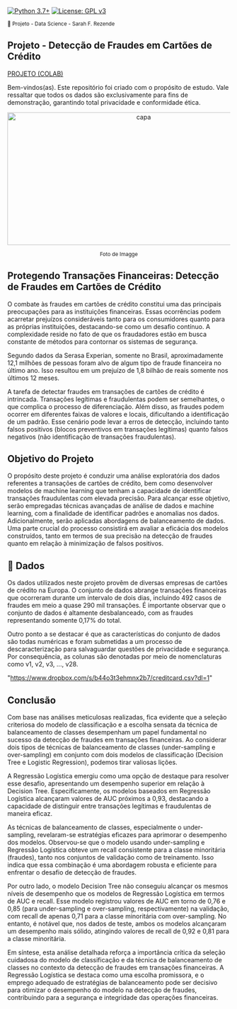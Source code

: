 [![Python 3.7+](https://img.shields.io/badge/python-3.7+-blue.svg)](https://www.python.org/downloads/release/python-360/) [![License: GPL v3](https://img.shields.io/badge/License-GPLv3-blue.svg)](https://www.gnu.org/licenses/gpl-3.0) 

<sub> 📂 Projeto - Data Science - Sarah F. Rezende

## **Projeto** - **Detecção de Fraudes em Cartões de Crédito** 

[PROJETO (COLAB)]()

Bem-vindos(as). Este repositório foi criado com o propósito de estudo. Vale ressaltar que todos os dados são exclusivamente para fins de demonstração, garantindo total privacidade e conformidade ética.

<p align="center">
  <a href="https://github.com/SarahFeanor?tab=repositories">
    <img src="https://cdn.discordapp.com/attachments/1063559719291199599/1202666498032799894/download.webp?ex=65ce4975&is=65bbd475&hm=0cd44d77f21c6b57ac8a03fde9dc344f5887292ad2b6ac6933ae4f59d570f68d&" alt="capa" width="600" height="300">
  </a>
</p> <p align="center"> <sup>Foto de Imagge </sup> </p>

## **Protegendo Transações Financeiras: Detecção de Fraudes em Cartões de Crédito**

O combate às fraudes em cartões de crédito constitui uma das principais preocupações para as instituições financeiras. Essas ocorrências podem acarretar prejuízos consideráveis tanto para os consumidores quanto para as próprias instituições, destacando-se como um desafio contínuo. A complexidade reside no fato de que os fraudadores estão em busca constante de métodos para contornar os sistemas de segurança.

Segundo dados da Serasa Experian, somente no Brasil, aproximadamente 12,1 milhões de pessoas foram alvo de algum tipo de fraude financeira no último ano. Isso resultou em um prejuízo de 1,8 bilhão de reais somente nos últimos 12 meses.

A tarefa de detectar fraudes em transações de cartões de crédito é intrincada. Transações legítimas e fraudulentas podem ser semelhantes, o que complica o processo de diferenciação. Além disso, as fraudes podem ocorrer em diferentes faixas de valores e locais, dificultando a identificação de um padrão. Esse cenário pode levar a erros de detecção, incluindo tanto falsos positivos (blocos preventivos em transações legítimas) quanto falsos negativos (não identificação de transações fraudulentas).

## **Objetivo do Projeto**

O propósito deste projeto é conduzir uma análise exploratória dos dados referentes a transações de cartões de crédito, bem como desenvolver modelos de machine learning que tenham a capacidade de identificar transações fraudulentas com elevada precisão. Para alcançar esse objetivo, serão empregadas técnicas avançadas de análise de dados e machine learning, com a finalidade de identificar padrões e anomalias nos dados. Adicionalmente, serão aplicadas abordagens de balanceamento de dados. Uma parte crucial do processo consistirá em avaliar a eficácia dos modelos construídos, tanto em termos de sua precisão na detecção de fraudes quanto em relação à minimização de falsos positivos.

## 📂 **Dados**

Os dados utilizados neste projeto provêm de diversas empresas de cartões de crédito na Europa. O conjunto de dados abrange transações financeiras que ocorreram durante um intervalo de dois dias, incluindo 492 casos de fraudes em meio a quase 290 mil transações. É importante observar que o conjunto de dados é altamente desbalanceado, com as fraudes representando somente 0,17% do total.

Outro ponto a se destacar é que as características do conjunto de dados são todas numéricas e foram submetidas a um processo de descaracterização para salvaguardar questões de privacidade e segurança. Por consequência, as colunas são denotadas por meio de nomenclaturas como v1, v2, v3, ..., v28.

"https://www.dropbox.com/s/b44o3t3ehmnx2b7/creditcard.csv?dl=1"

## **Conclusão**
Com base nas análises meticulosas realizadas, fica evidente que a seleção criteriosa do modelo de classificação e a escolha sensata da técnica de balanceamento de classes desempenham um papel fundamental no sucesso da detecção de fraudes em transações financeiras. Ao considerar dois tipos de técnicas de balanceamento de classes (under-sampling e over-sampling) em conjunto com dois modelos de classificação (Decision Tree e Logistic Regression), podemos tirar valiosas lições.

A Regressão Logística emergiu como uma opção de destaque para resolver esse desafio, apresentando um desempenho superior em relação à Decision Tree. Especificamente, os modelos baseados em Regressão Logística alcançaram valores de AUC próximos a 0,93, destacando a capacidade de distinguir entre transações legítimas e fraudulentas de maneira eficaz.

As técnicas de balanceamento de classes, especialmente o under-sampling, revelaram-se estratégias eficazes para aprimorar o desempenho dos modelos. Observou-se que o modelo usando under-sampling e Regressão Logística obteve um recall consistente para a classe minoritária (fraudes), tanto nos conjuntos de validação como de treinamento. Isso indica que essa combinação é uma abordagem robusta e eficiente para enfrentar o desafio de detecção de fraudes.

Por outro lado, o modelo Decision Tree não conseguiu alcançar os mesmos níveis de desempenho que os modelos de Regressão Logística em termos de AUC e recall. Esse modelo registrou valores de AUC em torno de 0,76 e 0,85 (para under-sampling e over-sampling, respectivamente) na validação, com recall de apenas 0,71 para a classe minoritária com over-sampling. No entanto, é notável que, nos dados de teste, ambos os modelos alcançaram um desempenho mais sólido, atingindo valores de recall de 0,92 e 0,81 para a classe minoritária.

Em síntese, esta análise detalhada reforça a importância crítica da seleção cuidadosa do modelo de classificação e da técnica de balanceamento de classes no contexto da detecção de fraudes em transações financeiras. A Regressão Logística se destaca como uma escolha promissora, e o emprego adequado de estratégias de balanceamento pode ser decisivo para otimizar o desempenho do modelo na detecção de fraudes, contribuindo para a segurança e integridade das operações financeiras.
